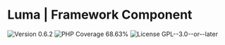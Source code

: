 # Luma | Framework Component

<div>
<!-- Version Badge -->
<img src="https://img.shields.io/badge/Version-0.6.2-blue" alt="Version 0.6.2">
<!-- PHP Coverage Badge -->
<img src="https://img.shields.io/badge/PHP Coverage-68.63%25-red" alt="PHP Coverage 68.63%">
<!-- License Badge -->
<img src="https://img.shields.io/badge/License-GPL--3.0--or--later-34ad9b" alt="License GPL--3.0--or--later">
</div>